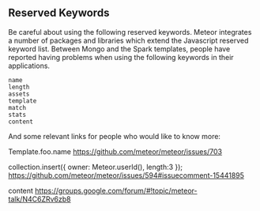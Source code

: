 ## Reserved Keywords


Be careful about using the following reserved keywords.  Meteor integrates a number of packages and libraries which extend the Javascript reserved keyword list.  Between Mongo and the Spark templates, people have reported having problems when using the following keywords in their applications.

````
name
length
assets
template
match
stats
content
````

And some relevant links for people who would like to know more:

Template.foo.name
https://github.com/meteor/meteor/issues/703

collection.insert({ owner: Meteor.userId(), length:3 });
https://github.com/meteor/meteor/issues/594#issuecomment-15441895

content
https://groups.google.com/forum/#!topic/meteor-talk/N4C6ZRv6zb8
